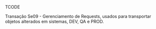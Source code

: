 TCODE

Transação Se09 - Gerenciamento de Requests, usados para transportar objetos alterados em sistemas,
DEV, QA e PROD.